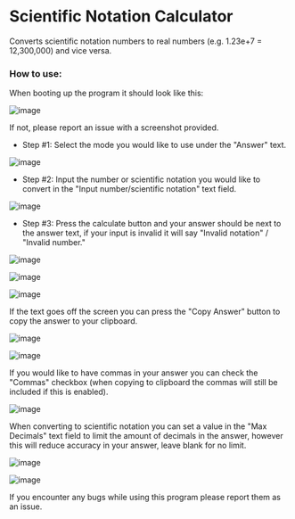 # Scientific Notation Calculator
Converts scientific notation numbers to real numbers (e.g. 1.23e+7 = 12,300,000) and vice versa.

### How to use:

When booting up the program it should look like this:

![image](https://user-images.githubusercontent.com/85349822/224778115-ec58a733-ddb7-432a-a522-9a873c36eaf4.png)

If not, please report an issue with a screenshot provided.

- Step #1: Select the mode you would like to use under the "Answer" text.

![image](https://user-images.githubusercontent.com/85349822/224780661-c4f6f140-2479-4b42-a66c-8f8269ce7573.png)

- Step #2: Input the number or scientific notation you would like to convert in the "Input number/scientific notation" text field.

![image](https://user-images.githubusercontent.com/85349822/224781001-de4303d9-5789-4b1d-819a-a4e42f9a11d7.png)

- Step #3: Press the calculate button and your answer should be next to the answer text, if your input is invalid it will say "Invalid notation" / "Invalid number."

![image](https://user-images.githubusercontent.com/85349822/224783836-283ec6bc-7243-41bd-92ee-649bc815bd75.png)

![image](https://user-images.githubusercontent.com/85349822/224783938-35cc312e-9e15-49e0-a0ae-467ee8525d9a.png)

![image](https://user-images.githubusercontent.com/85349822/224784087-212de7e7-8e2e-4943-83b2-8037fcf8ff57.png)



If the text goes off the screen you can press the "Copy Answer" button to copy the answer to your clipboard.

![image](https://user-images.githubusercontent.com/85349822/224785530-65a12213-cad7-46ad-91e4-59d5f5cb2275.png)

![image](https://user-images.githubusercontent.com/85349822/224784561-84627253-1fbd-4745-ad15-6a3b666ff549.png)

If you would like to have commas in your answer you can check the "Commas" checkbox (when copying to clipboard the commas will still be included if this is enabled).

![image](https://user-images.githubusercontent.com/85349822/224784812-090185ea-e6d4-4b66-83b2-712456ca586e.png)

When converting to scientific notation you can set a value in the "Max Decimals" text field to limit the amount of decimals in the answer, however this will reduce accuracy in your answer, leave blank for no limit.

![image](https://user-images.githubusercontent.com/85349822/224782999-98c06b46-32ca-4eb7-9126-5417f62806aa.png)

![image](https://user-images.githubusercontent.com/85349822/224784977-48243c8a-fed5-4398-9e00-310242065e91.png)

If you encounter any bugs while using this program please report them as an issue.
